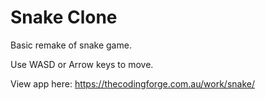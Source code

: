 # Snake Clone

Basic remake of snake game. 

Use WASD or Arrow keys to move.

View app here: https://thecodingforge.com.au/work/snake/